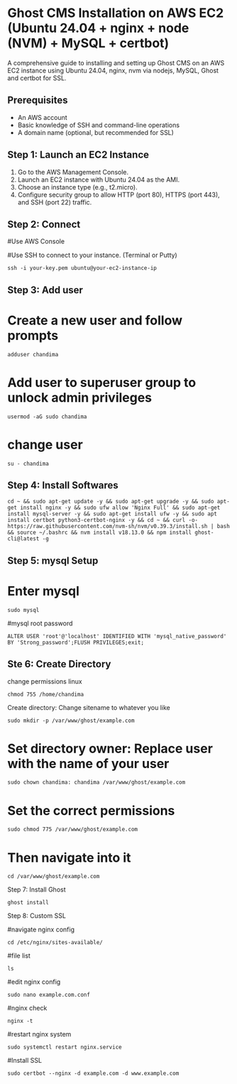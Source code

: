 # Ghost CMS Installation on AWS EC2 (Ubuntu 24.04 + nginx + node (NVM) + MySQL + certbot)

A comprehensive guide to installing and setting up Ghost CMS on an AWS EC2 instance using Ubuntu 24.04, nginx, nvm via nodejs, MySQL, Ghost and certbot for SSL.

## Prerequisites

- An AWS account
- Basic knowledge of SSH and command-line operations
- A domain name (optional, but recommended for SSL)

## Step 1: Launch an EC2 Instance

1. Go to the AWS Management Console.
2. Launch an EC2 instance with Ubuntu 24.04 as the AMI.
3. Choose an instance type (e.g., t2.micro).
4. Configure security group to allow HTTP (port 80), HTTPS (port 443), and SSH (port 22) traffic.

## Step 2: Connect

#Use AWS Console


#Use SSH to connect to your instance. (Terminal or Putty)
```
ssh -i your-key.pem ubuntu@your-ec2-instance-ip
```



## Step 3: Add user

# Create a new user and follow prompts
```
adduser chandima
```

# Add user to superuser group to unlock admin privileges
```
usermod -aG sudo chandima
```

# change user
```
su - chandima
```

## Step 4: Install Softwares
```
cd ~ && sudo apt-get update -y && sudo apt-get upgrade -y && sudo apt-get install nginx -y && sudo ufw allow 'Nginx Full' && sudo apt-get install mysql-server -y && sudo apt-get install ufw -y && sudo apt install certbot python3-certbot-nginx -y && cd ~ && curl -o- https://raw.githubusercontent.com/nvm-sh/nvm/v0.39.3/install.sh | bash && source ~/.bashrc && nvm install v18.13.0 && npm install ghost-cli@latest -g
```

## Step 5: mysql Setup
# Enter mysql
```
sudo mysql
```

#mysql root password
```
ALTER USER 'root'@'localhost' IDENTIFIED WITH 'mysql_native_password' BY 'Strong_password';FLUSH PRIVILEGES;exit;
```

## Ste 6: Create Directory

change permissions linux
```
chmod 755 /home/chandima
```

Create directory: Change sitename to whatever you like
```
sudo mkdir -p /var/www/ghost/example.com
```

# Set directory owner: Replace user with the name of your user
```
sudo chown chandima: chandima /var/www/ghost/example.com
```
# Set the correct permissions
```
sudo chmod 775 /var/www/ghost/example.com
```

# Then navigate into it
```
cd /var/www/ghost/example.com
```

Step 7: Install Ghost
```
ghost install
```

Step 8: Custom SSL

#navigate nginx config
```
cd /etc/nginx/sites-available/
```

#file list
```
ls
```

#edit nginx config
```
sudo nano example.com.conf
```
#nginx check
```
nginx -t
```

#restart nginx system
```
sudo systemctl restart nginx.service
```

#Install SSL
```
sudo certbot --nginx -d example.com -d www.example.com
```

